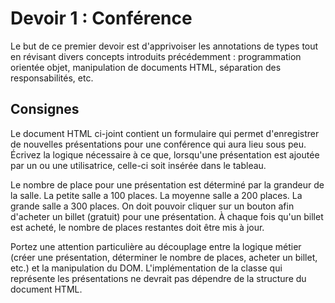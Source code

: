 # Devoir 1 : Conférence

Le but de ce premier devoir est d'apprivoiser les annotations de types
tout en révisant divers concepts introduits précédemment : programmation
orientée objet, manipulation de documents HTML, séparation des
responsabilités, etc.

## Consignes

Le document HTML ci-joint contient un formulaire qui permet
d'enregistrer de nouvelles présentations pour une conférence qui aura
lieu sous peu. Écrivez la logique nécessaire à ce que, lorsqu'une
présentation est ajoutée par un ou une utilisatrice, celle-ci soit
insérée dans le tableau. 

Le nombre de place pour une présentation est déterminé par la grandeur
de la salle. La petite salle a 100 places. La moyenne salle a 200
places. La grande salle a 300 places. On doit pouvoir cliquer sur un
bouton afin d'acheter un billet (gratuit) pour une présentation. À
chaque fois qu'un billet est acheté, le nombre de places restantes doit
être mis à jour.

Portez une attention particulière au découplage entre la logique métier
(créer une présentation, déterminer le nombre de places, acheter un
billet, etc.) et la manipulation du DOM. L'implémentation de la classe
qui représente les présentations ne devrait pas dépendre de la structure
du document HTML.
